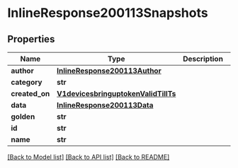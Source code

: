 # InlineResponse200113Snapshots

## Properties
Name | Type | Description | Notes
------------ | ------------- | ------------- | -------------
**author** | [**InlineResponse200113Author**](InlineResponse200113Author.md) |  | [optional] 
**category** | **str** |  | [optional] 
**created_on** | [**V1devicesbringuptokenValidTillTs**](V1devicesbringuptokenValidTillTs.md) |  | [optional] 
**data** | [**InlineResponse200113Data**](InlineResponse200113Data.md) |  | [optional] 
**golden** | **str** |  | [optional] 
**id** | **str** |  | [optional] 
**name** | **str** |  | [optional] 

[[Back to Model list]](../README.md#documentation-for-models) [[Back to API list]](../README.md#documentation-for-api-endpoints) [[Back to README]](../README.md)

